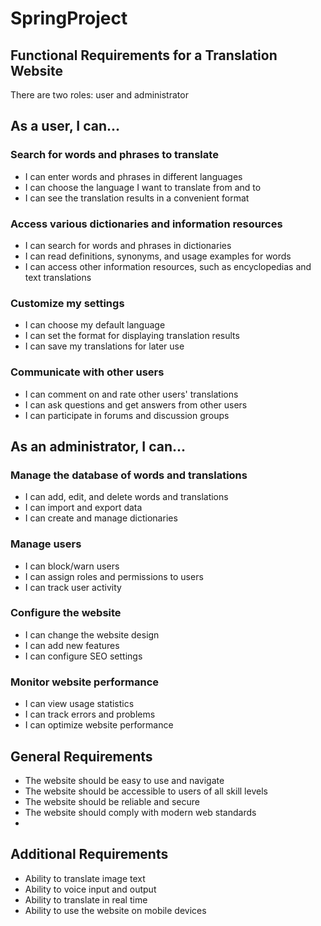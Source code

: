 # SpringProject
## Functional Requirements for a Translation Website

There are two roles: user and administrator

## As a user, I can...

### Search for words and phrases to translate
- I can enter words and phrases in different languages
- I can choose the language I want to translate from and to
- I can see the translation results in a convenient format

### Access various dictionaries and information resources
- I can search for words and phrases in dictionaries
- I can read definitions, synonyms, and usage examples for words
- I can access other information resources, such as encyclopedias and text translations

### Customize my settings
- I can choose my default language
- I can set the format for displaying translation results
- I can save my translations for later use

### Communicate with other users
- I can comment on and rate other users' translations
- I can ask questions and get answers from other users
- I can participate in forums and discussion groups

## As an administrator, I can...

### Manage the database of words and translations
- I can add, edit, and delete words and translations
- I can import and export data
- I can create and manage dictionaries

### Manage users
- I can block/warn users
- I can assign roles and permissions to users
- I can track user activity

### Configure the website
- I can change the website design
- I can add new features
- I can configure SEO settings

### Monitor website performance
- I can view usage statistics
- I can track errors and problems
- I can optimize website performance

## General Requirements
- The website should be easy to use and navigate
- The website should be accessible to users of all skill levels
- The website should be reliable and secure
- The website should comply with modern web standards
- 
## Additional Requirements
- Ability to translate image text
- Ability to voice input and output
- Ability to translate in real time
- Ability to use the website on mobile devices
